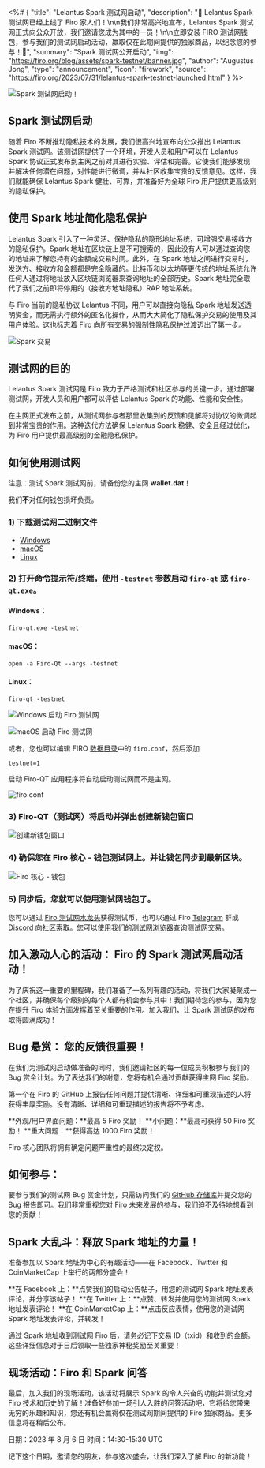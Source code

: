 <%# {
  "title": "Lelantus Spark 测试网启动",
  "description": "🚀 Lelantus Spark 测试网已经上线了 Firo 家人们！\n\n我们非常高兴地宣布，Lelantus Spark 测试网正式向公众开放，我们邀请您成为其中的一员！\n\n立即安装 FIRO 测试网钱包，参与我们的测试网启动活动，赢取仅在此期间提供的独家商品，以纪念您的参与！🎉",
  "summary": "Spark 测试网公开启动",
  "img": "https://firo.org/blog/assets/spark-testnet/banner.jpg",
  "author": "Augustus Jong",
  "type": "announcement",
  "icon": "firework",
  "source": "https://firo.org/2023/07/31/lelantus-spark-testnet-launched.html"
} %>

![Spark 测试网启动！](https://firo.org/blog/assets/spark-testnet/banner.jpg#size=1280x640)

## Spark 测试网启动

随着 Firo 不断推动隐私技术的发展，我们很高兴地宣布向公众推出 Lelantus Spark 测试网。该测试网提供了一个环境，开发人员和用户可以在 Lelantus Spark 协议正式发布到主网之前对其进行实验、评估和完善。它使我们能够发现并解决任何潜在问题，对性能进行微调，并从社区收集宝贵的反馈意见。这样，我们就能确保 Lelantus Spark 健壮、可靠，并准备好为全球 Firo 用户提供更高级别的隐私保护。

## 使用 Spark 地址简化隐私保护

Lelantus Spark 引入了一种灵活、保护隐私的隐形地址系统，可增强交易接收方的隐私保护。Spark 地址在区块链上是不可搜索的，因此没有人可以通过查询您的地址来了解您持有的金额或交易时间。此外，在 Spark 地址之间进行交易时，发送方、接收方和金额都是完全隐藏的。比特币和以太坊等更传统的地址系统允许任何人通过将地址放入区块链浏览器来查询地址的全部历史。Spark 地址完全取代了我们之前即将停用的（接收方地址隐私）RAP 地址系统。

与 Firo 当前的隐私协议 Lelantus 不同，用户可以直接向隐私 Spark 地址发送透明资金，而无需执行额外的匿名化操作，从而大大简化了隐私保护交易的使用及其用户体验。这也标志着 Firo 向所有交易的强制性隐私保护过渡迈出了第一步。

![Spark 交易](https://firo.org/blog/assets/spark-testnet/spark-address.jpg)

## 测试网的目的

Lelantus Spark 测试网是 Firo 致力于严格测试和社区参与的关键一步。通过部署测试网，开发人员和用户都可以评估 Lelantus Spark 的功能、性能和安全性。

在主网正式发布之前，从测试网参与者那里收集到的反馈和见解将对协议的微调起到非常宝贵的作用。这种迭代方法确保 Lelantus Spark 稳健、安全且经过优化，为 Firo 用户提供最高级别的金融隐私保护。

## 如何使用测试网

注意：测试 Spark 测试网前，请备份您的主网 **wallet.dat**！

我们**不**对任何钱包损坏负责。

### 1) 下载测试网二进制文件

* [Windows](https://github.com/firoorg/firo/releases/download/v0.14.12.4/firo-0f292f6f0390-win64.zip)
* [macOS](https://github.com/firoorg/firo/releases/download/v0.14.12.4/firo-0f292f6f0390-osx-unsigned.dmg)
* [Linux](https://github.com/firoorg/firo/releases/download/v0.14.12.4/firo-0f292f6f0390-x86_64-linux-gnu.tar.gz)

### 2) 打开命令提示符/终端，使用 `-testnet` 参数启动 `firo-qt` 或 `firo-qt.exe`。

#### Windows：

```
firo-qt.exe -testnet
```

#### macOS：

```
open -a Firo-Qt --args -testnet
```

#### Linux：

```
firo-qt -testnet
```

![Windows 启动 Firo 测试网](https://firo.org/blog/assets/spark-testnet/step2.png#size=603x363#small)

![macOS 启动 Firo 测试网](https://firo.org/blog/assets/spark-testnet/step2mac.png#size=1138x264#small)

或者，您也可以编辑 FIRO [数据目录](https://github.com/firoorg/firo/wiki/Default-data-directories)中的 `firo.conf`，然后添加

```
testnet=1

```

启动 Firo-QT 应用程序将自动启动测试网而不是主网。

![firo.conf](https://firo.org/blog/assets/spark-testnet/firoconf.png#size=450x402#small)

### 3) Firo-QT（测试网）将启动并弹出创建新钱包窗口

![创建新钱包窗口](https://firo.org/blog/assets/spark-testnet/step3.png)

### 4) 确保您在 Firo 核心 - 钱包测试网上。并让钱包同步到最新区块。

![Firo 核心 - 钱包](https://firo.org/blog/assets/spark-testnet/step4.png)

### 5) 同步后，您就可以使用测试网钱包了。

您可以通过 [Firo 测试网水龙头](https://testexplorer.firo.org/faucet)获得测试币，也可以通过 Firo [Telegram](https://t.me/firoorg) 群或 [Discord](https://discord.com/invite/TGZPRbRT3Y) 向社区索取。您可以使用我们的[测试网浏览器](https://testexplorer.firo.org/)查询测试网交易。

## 加入激动人心的活动： Firo 的 Spark 测试网启动活动！

为了庆祝这一重要的里程碑，我们准备了一系列有趣的活动，将我们大家凝聚成一个社区，并确保每个级别的每个人都有机会参与其中！我们期待您的参与，因为您在提升 Firo 体验方面发挥着至关重要的作用。加入我们，让 Spark 测试网的发布取得圆满成功！

## Bug 悬赏： 您的反馈很重要！

在我们为测试网启动做准备的同时，我们邀请社区的每一位成员积极参与我们的 Bug 赏金计划。为了表达我们的谢意，您将有机会通过贡献获得主网 Firo 奖励。

第一个在 Firo 的 GitHub 上报告任何问题并提供清晰、详细和可重现描述的人将获得丰厚奖励。没有清晰、详细和可重现描述的报告将不予考虑。

**外观/用户界面问题：**最高 5 Firo 奖励！
**小问题：**最高可获得 50 Firo 奖励！
**重大问题：**获得高达 1000 Firo 奖励！

Firo 核心团队将拥有确定问题严重性的最终决定权。

## 如何参与：

要参与我们的测试网 Bug 赏金计划，只需访问我们的 [GitHub 存储库](https://github.com/firoorg/firo/issues)并提交您的 Bug 报告即可。我们非常重视您对 Firo 未来发展的参与，我们迫不及待地想看到您的贡献！

## Spark 大乱斗：释放 Spark 地址的力量！

准备参加以 Spark 地址为中心的有趣活动——在 Facebook、Twitter 和 CoinMarketCap 上举行的两部分盛会！

**在 Facebook 上：**点赞我们的启动公告帖子，用您的测试网 Spark 地址发表评论，并分享该帖子！
**在 Twitter 上：**点赞、转发并使用您的测试网 Spark 地址发表评论！
**在 CoinMarketCap 上：**点击反应表情，使用您的测试网 Spark 地址发表评论，并转发！

通过 Spark 地址收到测试网 Firo 后，请务必记下交易 ID（txid）和收到的金额。这些详细信息对于日后领取一些独家神秘奖励至关重要！

## 现场活动：Firo 和 Spark 问答

最后，加入我们的现场活动，该活动将展示 Spark 的令人兴奋的功能并测试您对 Firo 技术和历史的了解！准备好参加一场引人入胜的问答活动吧，它将给您带来无穷的乐趣和知识，您还有机会赢得仅在测试网期间提供的 Firo 独家商品。更多信息将在稍后公布。

日期：2023 年 8 月 6 日
时间：14:30-15:30 UTC

记下这个日期，邀请您的朋友，参与这次盛会，让我们深入了解 Firo 的新功能！